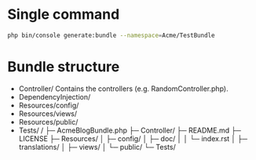 # Single command

```bash
php bin/console generate:bundle --namespace=Acme/TestBundle
```

# Bundle structure
* Controller/ Contains the controllers (e.g. RandomController.php).
* DependencyInjection/
* Resources/config/
* Resources/views/
* Resources/public/
* Tests/
<your-bundle>/
├─ AcmeBlogBundle.php
├─ Controller/
├─ README.md
├─ LICENSE
├─ Resources/
│   ├─ config/
│   ├─ doc/
│   │  └─ index.rst
│   ├─ translations/
│   ├─ views/
│   └─ public/
└─ Tests/
